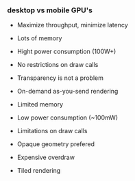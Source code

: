 ### desktop vs mobile GPU's

- Maximize throughput, minimize latency
- Lots of memory
- Hight power consumption (100W+)
- No restrictions on draw calls
- Transparency is not a problem
- On-demand as-you-send rendering

- Limited memory
- Low power consumption (~100mW)
- Limitations on draw calls
- Opaque geometry prefered
- Expensive overdraw
- Tiled rendering 
